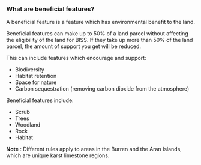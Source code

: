 ###  **What are beneficial features?**

A beneficial feature is a feature which has environmental benefit to the land.

Beneficial features can make up to 50% of a land parcel without affecting the
eligibility of the land for BISS. If they take up more than 50% of the land
parcel, the amount of support you get will be reduced.

This can include features which encourage and support:

  * Biodiversity 
  * Habitat retention 
  * Space for nature 
  * Carbon sequestration (removing carbon dioxide from the atmosphere) 

Beneficial features include:

  * Scrub 
  * Trees 
  * Woodland 
  * Rock 
  * Habitat 

**Note** : Different rules apply to areas in the Burren and the Aran Islands,
which are unique karst limestone regions.
